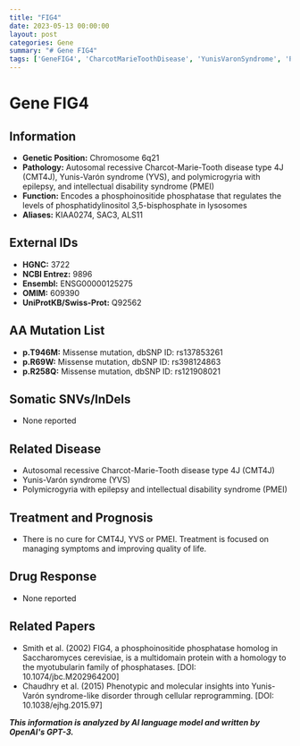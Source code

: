 ```yaml
---
title: "FIG4"
date: 2023-05-13 00:00:00
layout: post
categories: Gene
summary: "# Gene FIG4"
tags: ['GeneFIG4', 'CharcotMarieToothDisease', 'YunisVaronSyndrome', 'PhosphoinositidePhosphatase', 'Lysosomes', 'MissenseMutation', 'PMEI', 'QualityOfLife']
---
```


# Gene FIG4

## Information
- **Genetic Position:** Chromosome 6q21
- **Pathology:** Autosomal recessive Charcot-Marie-Tooth disease type 4J (CMT4J), Yunis-Varón syndrome (YVS), and polymicrogyria with epilepsy, and intellectual disability syndrome (PMEI)
- **Function:** Encodes a phosphoinositide phosphatase that regulates the levels of phosphatidylinositol 3,5-bisphosphate in lysosomes
- **Aliases:** KIAA0274, SAC3, ALS11

## External IDs
- **HGNC:** 3722
- **NCBI Entrez:** 9896
- **Ensembl:** ENSG00000125275
- **OMIM:** 609390
- **UniProtKB/Swiss-Prot:** Q92562

## AA Mutation List
- **p.T946M:** Missense mutation, dbSNP ID: rs137853261
- **p.R69W:** Missense mutation, dbSNP ID: rs398124863
- **p.R258Q:** Missense mutation, dbSNP ID: rs121908021

## Somatic SNVs/InDels
- None reported

## Related Disease
- Autosomal recessive Charcot-Marie-Tooth disease type 4J (CMT4J)
- Yunis-Varón syndrome (YVS)
- Polymicrogyria with epilepsy and intellectual disability syndrome (PMEI)

## Treatment and Prognosis
- There is no cure for CMT4J, YVS or PMEI. Treatment is focused on managing symptoms and improving quality of life.

## Drug Response
- None reported

## Related Papers
- Smith et al. (2002) FIG4, a phosphoinositide phosphatase homolog in Saccharomyces cerevisiae, is a multidomain protein with a homology to the myotubularin family of phosphatases. [DOI: 10.1074/jbc.M202964200]
- Chaudhry et al. (2015) Phenotypic and molecular insights into Yunis-Varón syndrome-like disorder through cellular reprogramming. [DOI: 10.1038/ejhg.2015.97]

**_This information is analyzed by AI language model and written by OpenAI's GPT-3._**